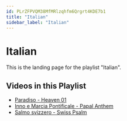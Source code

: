 ```yaml
---
id: PLrZFPVQM38MfMRlzqhfm6Qrgrt4KDE7b1
title: "Italian"
sidebar_label: "Italian"
---
```


# Italian

This is the landing page for the playlist "Italian".

## Videos in this Playlist

- [Paradiso - Heaven 01](dex7_B89JtM.md)
- [Inno e Marcia Pontificale - Papal Anthem](Cpp6vcPjXzU.md)
- [Salmo svizzero - Swiss Psalm](MGfWQD-MH_w.md)

